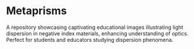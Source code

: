 # Metaprisms
A repository showcasing captivating educational images illustrating light dispersion in negative index materials, enhancing understanding of optics. Perfect for students and educators studying dispersion phenomena.
